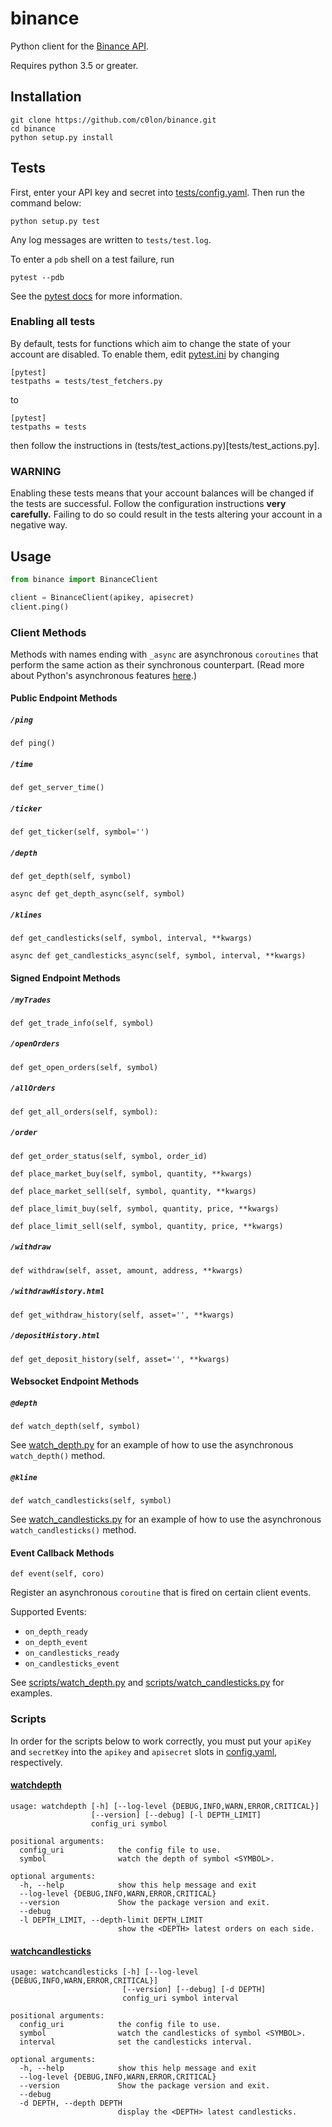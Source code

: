 # binance

Python client for the [Binance API](https://www.binance.com/restapipub.html).

Requires python 3.5 or greater.

## Installation

```
git clone https://github.com/c0lon/binance.git
cd binance
python setup.py install
```

## Tests

First, enter your API key and secret into
[tests/config.yaml](tests/config.yaml).
Then run the command below:

`python setup.py test`

Any log messages are written to `tests/test.log`.

To enter a `pdb` shell on a test failure, run

`pytest --pdb`

See the [pytest docs](https://docs.pytest.org/en/latest/contents.html)
for more information.

### Enabling all tests

By default, tests for functions which aim to change the state
of your account are disabled. To enable them, edit
[pytest.ini](pytest.ini) by changing

```
[pytest]
testpaths = tests/test_fetchers.py
```

to

```
[pytest]
testpaths = tests
```

then follow the instructions in (tests/test_actions.py)[tests/test_actions.py].

### WARNING


Enabling these tests means that your account balances will be changed
if the tests are successful. Follow the configuration instructions
**very carefully.** Failing to do so could result in the tests altering
your account in a negative way.

## Usage

```python
from binance import BinanceClient

client = BinanceClient(apikey, apisecret)
client.ping()
```


### Client Methods

Methods with names ending with `_async` are asynchronous `coroutines`
that perform the same action as their synchronous counterpart.
(Read more about Python's asynchronous features
[here](https://docs.python.org/3/library/asyncio.html).)

#### Public Endpoint Methods

##### `/ping`

```
def ping()
```

##### `/time`
```
def get_server_time()
```

##### `/ticker`
```
def get_ticker(self, symbol='')
```

##### `/depth`
```
def get_depth(self, symbol)
```
```
async def get_depth_async(self, symbol)
```

##### `/klines`
```
def get_candlesticks(self, symbol, interval, **kwargs)
```
```
async def get_candlesticks_async(self, symbol, interval, **kwargs)
```

#### Signed Endpoint Methods

##### `/myTrades`
```
def get_trade_info(self, symbol)
```

##### `/openOrders`
```
def get_open_orders(self, symbol)
```

##### `/allOrders`
```
def get_all_orders(self, symbol):
```

##### `/order`
```
def get_order_status(self, symbol, order_id)
```
```
def place_market_buy(self, symbol, quantity, **kwargs)
```
```
def place_market_sell(self, symbol, quantity, **kwargs)
```
```
def place_limit_buy(self, symbol, quantity, price, **kwargs)
```
```
def place_limit_sell(self, symbol, quantity, price, **kwargs)
```

##### `/withdraw`
```
def withdraw(self, asset, amount, address, **kwargs)
```

##### `/withdrawHistory.html`
```
def get_withdraw_history(self, asset='', **kwargs)
```

##### `/depositHistory.html`
```
def get_deposit_history(self, asset='', **kwargs)
```

#### Websocket Endpoint Methods

##### `@depth`
```
def watch_depth(self, symbol)
```
See [watch_depth.py](scripts/watch_depth.py) for an example of how to
use the asynchronous `watch_depth()` method.

##### `@kline`
```
def watch_candlesticks(self, symbol)
```
See [watch_candlesticks.py](scripts/watch_candlesticks.py) for an
example of how to use the asynchronous `watch_candlesticks()` method.  

#### Event Callback Methods
```
def event(self, coro)
```
Register an asynchronous `coroutine` that is fired on certain client
events.

Supported Events:
* `on_depth_ready`
* `on_depth_event`
* `on_candlesticks_ready`
* `on_candlesticks_event`

See [scripts/watch_depth.py](scripts/watch_depth.py) and [scripts/watch_candlesticks.py](scripts/watch_candlesticks.py) for examples.


### Scripts

In order for the scripts below to work correctly, you must put your
`apiKey` and `secretKey` into the `apikey` and `apisecret` slots
in [config.yaml](config.yaml), respectively.

#### [watchdepth](scripts/watch_depth.py)
```
usage: watchdepth [-h] [--log-level {DEBUG,INFO,WARN,ERROR,CRITICAL}]
                  [--version] [--debug] [-l DEPTH_LIMIT]
                  config_uri symbol

positional arguments:
  config_uri            the config file to use.
  symbol                watch the depth of symbol <SYMBOL>.

optional arguments:
  -h, --help            show this help message and exit
  --log-level {DEBUG,INFO,WARN,ERROR,CRITICAL}
  --version             Show the package version and exit.
  --debug
  -l DEPTH_LIMIT, --depth-limit DEPTH_LIMIT
                        show the <DEPTH> latest orders on each side.
```

#### [watchcandlesticks](scripts/watch_candlesticks.py)
```
usage: watchcandlesticks [-h] [--log-level {DEBUG,INFO,WARN,ERROR,CRITICAL}]
                         [--version] [--debug] [-d DEPTH]
                         config_uri symbol interval

positional arguments:
  config_uri            the config file to use.
  symbol                watch the candlesticks of symbol <SYMBOL>.
  interval              set the candlesticks interval.

optional arguments:
  -h, --help            show this help message and exit
  --log-level {DEBUG,INFO,WARN,ERROR,CRITICAL}
  --version             Show the package version and exit.
  --debug
  -d DEPTH, --depth DEPTH
                        display the <DEPTH> latest candlesticks.
```
